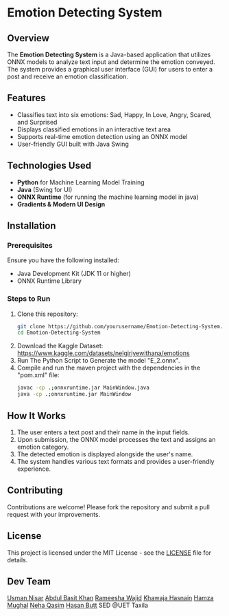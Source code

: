 # Emotion Detecting System

## Overview
The **Emotion Detecting System** is a Java-based application that utilizes ONNX models to analyze text input and determine the emotion conveyed. The system provides a graphical user interface (GUI) for users to enter a post and receive an emotion classification.

## Features
- Classifies text into six emotions: Sad, Happy, In Love, Angry, Scared, and Surprised
- Displays classified emotions in an interactive text area
- Supports real-time emotion detection using an ONNX model
- User-friendly GUI built with Java Swing

## Technologies Used
- **Python** for Machine Learning Model Training
- **Java** (Swing for UI)
- **ONNX Runtime** (for running the machine learning model in java)
- **Gradients & Modern UI Design**

## Installation
### Prerequisites
Ensure you have the following installed:
- Java Development Kit (JDK 11 or higher)
- ONNX Runtime Library

### Steps to Run
1. Clone this repository:
   ```sh
   git clone https://github.com/yourusername/Emotion-Detecting-System.git
   cd Emotion-Detecting-System
   ```
2. Download the Kaggle Dataset: https://www.kaggle.com/datasets/nelgiriyewithana/emotions
3. Run The Python Script to Generate the model "E_2.onnx".
4. Compile and run the maven project with the dependencies in the "pom.xml" file:
   ```sh
   javac -cp .;onnxruntime.jar MainWindow.java
   java -cp .;onnxruntime.jar MainWindow
   ```

## How It Works
1. The user enters a text post and their name in the input fields.
2. Upon submission, the ONNX model processes the text and assigns an emotion category.
3. The detected emotion is displayed alongside the user's name.
4. The system handles various text formats and provides a user-friendly experience.

## Contributing
Contributions are welcome! Please fork the repository and submit a pull request with your improvements.

## License
This project is licensed under the MIT License - see the [LICENSE](LICENSE) file for details.

## Dev Team
[Usman Nisar](https://github.com/Usman-NisarUETTaxila)
[Abdul Basit Khan](https://github.com/am-abk)
[Rameesha Wajid](https://github.com/Rameesha-wajid)
[Khawaja Hasnain](https://github.com/khhasnain05)
[Hamza Mughal](https://github.com/Hamzu512)
[Neha Qasim](https://github.com/Neha-Qasim)
[Hasan Butt](https://github.com/hasanbutt5703)
SED @UET Taxila
